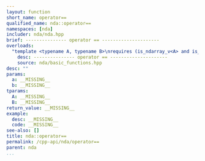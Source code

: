 ```yaml
---
layout: function
short_name: operator==
qualified_name: nda::operator==
namespaces: [nda]
includer: nda/nda.hpp
brief: --------------- operator == ---------------------
overloads:
  "template <typename A, typename B>\nrequires (is_ndarray_v<A> and is_ndarray_v<B>)\nbool operator==(const A & a, const B & b)":
    desc: --------------- operator == ---------------------
    source: nda/basic_functions.hpp
desc: ""
params:
  a: __MISSING__
  b: __MISSING__
tparams:
  A: __MISSING__
  B: __MISSING__
return_value: __MISSING__
example:
  desc: __MISSING__
  code: __MISSING__
see-also: []
title: nda::operator==
permalink: /cpp-api/nda/operator==
parent: nda
...
```


